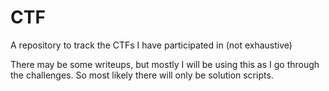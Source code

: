 # CTF
A repository to track the CTFs I have participated in (not exhaustive)

There may be some writeups, but mostly I will be using this as I go through the challenges. So most likely there will only be solution scripts.
